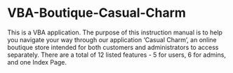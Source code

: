# VBA-Boutique-Casual-Charm
This is a VBA application.
The purpose of this instruction manual is to help you navigate your way through our application ‘Casual Charm’, an online boutique store intended for both customers and administrators to access separately. There are a total of 12 listed features - 5 for users, 6 for admins, and one Index Page.

